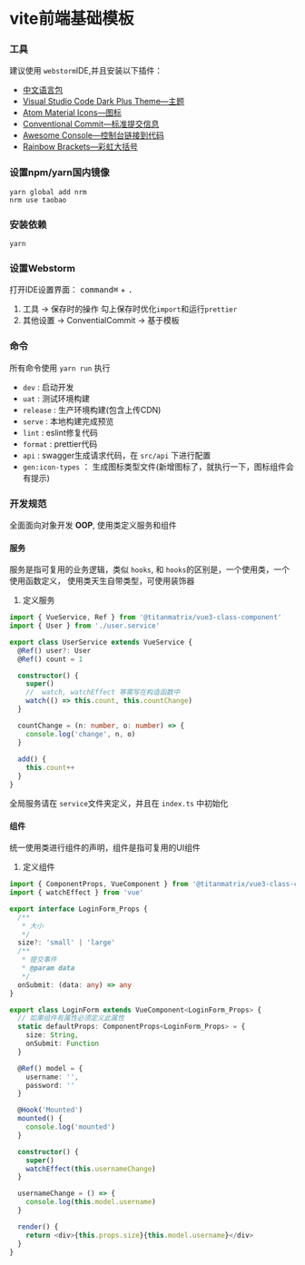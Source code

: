 # vite前端基础模板

### 工具

建议使用 `webstorm`IDE,并且安装以下插件：

- [中文语言包](https://plugins.jetbrains.com/plugin/13710-chinese-simplified-language-pack----)
- [Visual Studio Code Dark Plus Theme—主题](https://plugins.jetbrains.com/plugin/12255-visual-studio-code-dark-plus-theme)
- [Atom Material Icons—图标](https://plugins.jetbrains.com/plugin/10044-atom-material-icons)
- [Conventional Commit—标准提交信息](https://plugins.jetbrains.com/plugin/13389-conventional-commit)
- [Awesome Console—控制台链接到代码](https://plugins.jetbrains.com/plugin/7677-awesome-console)
- [Rainbow Brackets—彩虹大括号](https://plugins.jetbrains.com/plugin/10080-rainbow-brackets)

### 设置**npm/yarn**国内镜像

```shell
yarn global add nrm
nrm use taobao
```

### 安装依赖

```shell
yarn
```

### 设置Webstorm

打开IDE设置界面： <kbd>command⌘</kbd> + <kbd>.</kbd>
1. 工具 -> 保存时的操作 勾上保存时优化`import`和运行`prettier`
2. 其他设置 -> ConventialCommit -> 基于模板

### 命令

所有命令使用 `yarn run` 执行

- `dev` : 启动开发
- `uat` : 测试环境构建
- `release` : 生产环境构建(包含上传CDN)
- `serve` : 本地构建完成预览
- `lint` : eslint修复代码
- `format` : prettier代码
- `api` : swagger生成请求代码，在 `src/api` 下进行配置
- `gen:icon-types` ： 生成图标类型文件(新增图标了，就执行一下，图标组件会有提示)

### 开发规范

全面面向对象开发 **OOP**, 使用类定义服务和组件

#### 服务

服务是指可复用的业务逻辑，类似 `hooks`, 和 `hooks`的区别是，一个使用类，一个使用函数定义， 使用类天生自带类型，可使用装饰器

1. 定义服务

```typescript
import { VueService, Ref } from '@titanmatrix/vue3-class-component'
import { User } from './user.service'

export class UserService extends VueService {
  @Ref() user?: User
  @Ref() count = 1

  constructor() {
    super()
    //  watch, watchEffect 等需写在构造函数中
    watch(() => this.count, this.countChange)
  }

  countChange = (n: number, o: number) => {
    console.log('change', n, o)
  }
  
  add() {
    this.count++
  }
}
```

全局服务请在 `service`文件夹定义，并且在 `index.ts` 中初始化

#### 组件

统一使用类进行组件的声明，组件是指可复用的UI组件

1. 定义组件

```typescript
import { ComponentProps, VueComponent } from '@titanmatrix/vue3-class-component'
import { watchEffect } from 'vue'

export interface LoginForm_Props {
  /**
   * 大小
   */
  size?: 'small' | 'large'
  /**
   * 提交事件
   * @param data
   */
  onSubmit: (data: any) => any
}

export class LoginForm extends VueComponent<LoginForm_Props> {
  // 如果组件有属性必须定义此属性
  static defaultProps: ComponentProps<LoginForm_Props> = {
    size: String,
    onSubmit: Function
  }

  @Ref() model = {
    username: '',
    password: ''
  }

  @Hook('Mounted')
  mounted() {
    console.log('mounted')
  }

  constructor() {
    super()
    watchEffect(this.usernameChange)
  }

  usernameChange = () => {
    console.log(this.model.username)
  }

  render() {
    return <div>{this.props.size}{this.model.username}</div>
  }
}
```



